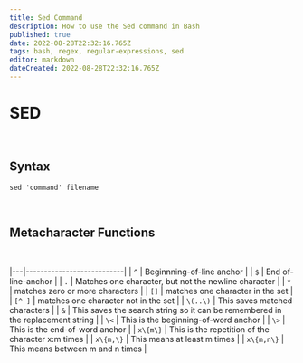 ```yaml
---
title: Sed Command
description: How to use the Sed command in Bash
published: true
date: 2022-08-28T22:32:16.765Z
tags: bash, regex, regular-expressions, sed
editor: markdown
dateCreated: 2022-08-28T22:32:16.765Z
---
```


# SED

<br>

## Syntax

`sed 'command' filename`

<br>

## Metacharacter Functions

<br>

|---|---------------------------|
| `^` | Beginnning-of-line anchor |
| `$` | End of-line-anchor |
| `.` | Matches one character, but not the newline character |
| `*` | matches zero or more characters |
| `[]` | matches one character in the set |
| `[^ ]` | matches one character not in the set |
| `\(..\)` | This saves matched characters |
| `&` | This saves the search string so it can be remembered in the replacement string |
| `\<` | This is the beginning-of-word anchor |
| `\>` | This is the end-of-word anchor | 
| `x\{m\}` | This is the repetition of the character x:m times |
| `x\{m,\}` | This means at least m times |
| `x\{m,n\}` | This means between m and n times | 

<br>